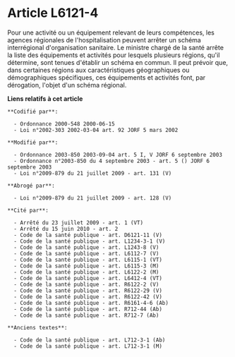 # Article L6121-4

Pour une activité ou un équipement relevant de leurs compétences, les agences régionales de l'hospitalisation peuvent arrêter
un schéma interrégional d'organisation sanitaire. Le ministre chargé de la santé arrête la liste des équipements et activités
pour lesquels plusieurs régions, qu'il détermine, sont tenues d'établir un schéma en commun. Il peut prévoir que, dans
certaines régions aux caractéristiques géographiques ou démographiques spécifiques, ces équipements et activités font, par
dérogation, l'objet d'un schéma régional.

**Liens relatifs à cet article**

	**Codifié par**:

	  - Ordonnance 2000-548 2000-06-15
	  - Loi n°2002-303 2002-03-04 art. 92 JORF 5 mars 2002

	**Modifié par**:

	  - Ordonnance 2003-850 2003-09-04 art. 5 I, V JORF 6 septembre 2003
	  - Ordonnance n°2003-850 du 4 septembre 2003 - art. 5 () JORF 6 septembre 2003
	  - Loi n°2009-879 du 21 juillet 2009 - art. 131 (V)

	**Abrogé par**:

	  - Loi n°2009-879 du 21 juillet 2009 - art. 128 (V)

	**Cité par**:

	  - Arrêté du 23 juillet 2009 - art. 1 (VT)
	  - Arrêté du 15 juin 2010 - art. 2
	  - Code de la santé publique - art. D6121-11 (V)
	  - Code de la santé publique - art. L1234-3-1 (V)
	  - Code de la santé publique - art. L1243-8 (V)
	  - Code de la santé publique - art. L6112-7 (V)
	  - Code de la santé publique - art. L6115-1 (VT)
	  - Code de la santé publique - art. L6115-3 (M)
	  - Code de la santé publique - art. L6122-2 (M)
	  - Code de la santé publique - art. L6412-4 (VT)
	  - Code de la santé publique - art. R6122-2 (V)
	  - Code de la santé publique - art. R6122-29 (V)
	  - Code de la santé publique - art. R6122-42 (V)
	  - Code de la santé publique - art. R6161-4-6 (Ab)
	  - Code de la santé publique - art. R712-44 (Ab)
	  - Code de la santé publique - art. R712-7 (Ab)

	**Anciens textes**:

	  - Code de la santé publique - art. L712-3-1 (Ab)
	  - Code de la santé publique - art. L712-3-1 (M)
